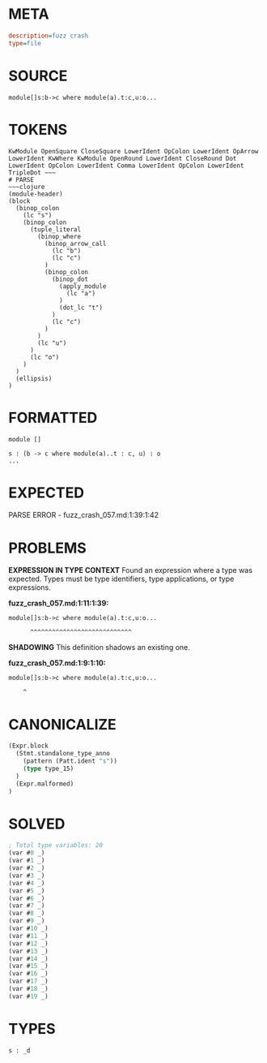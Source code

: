 # META
~~~ini
description=fuzz crash
type=file
~~~
# SOURCE
~~~roc
module[]s:b->c where module(a).t:c,u:o...
~~~
# TOKENS
~~~text
KwModule OpenSquare CloseSquare LowerIdent OpColon LowerIdent OpArrow LowerIdent KwWhere KwModule OpenRound LowerIdent CloseRound Dot LowerIdent OpColon LowerIdent Comma LowerIdent OpColon LowerIdent TripleDot ~~~
# PARSE
~~~clojure
(module-header)
(block
  (binop_colon
    (lc "s")
    (binop_colon
      (tuple_literal
        (binop_where
          (binop_arrow_call
            (lc "b")
            (lc "c")
          )
          (binop_colon
            (binop_dot
              (apply_module
                (lc "a")
              )
              (dot_lc "t")
            )
            (lc "c")
          )
        )
        (lc "u")
      )
      (lc "o")
    )
  )
  (ellipsis)
)
~~~
# FORMATTED
~~~roc
module []

s : (b -> c where module(a)..t : c, u) : o
...
~~~
# EXPECTED
PARSE ERROR - fuzz_crash_057.md:1:39:1:42
# PROBLEMS
**EXPRESSION IN TYPE CONTEXT**
Found an expression where a type was expected.
Types must be type identifiers, type applications, or type expressions.

**fuzz_crash_057.md:1:11:1:39:**
```roc
module[]s:b->c where module(a).t:c,u:o...
```
          ^^^^^^^^^^^^^^^^^^^^^^^^^^^^


**SHADOWING**
This definition shadows an existing one.

**fuzz_crash_057.md:1:9:1:10:**
```roc
module[]s:b->c where module(a).t:c,u:o...
```
        ^


# CANONICALIZE
~~~clojure
(Expr.block
  (Stmt.standalone_type_anno
    (pattern (Patt.ident "s"))
    (type type_15)
  )
  (Expr.malformed)
)
~~~
# SOLVED
~~~clojure
; Total type variables: 20
(var #0 _)
(var #1 _)
(var #2 _)
(var #3 _)
(var #4 _)
(var #5 _)
(var #6 _)
(var #7 _)
(var #8 _)
(var #9 _)
(var #10 _)
(var #11 _)
(var #12 _)
(var #13 _)
(var #14 _)
(var #15 _)
(var #16 _)
(var #17 _)
(var #18 _)
(var #19 _)
~~~
# TYPES
~~~roc
s : _d
~~~
